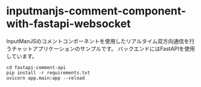 # inputmanjs-comment-component-with-fastapi-websocket
InputManJSのコメントコンポーネントを使用したリアルタイム双方向通信を行うチャットアプリケーションのサンプルです。
バックエンドにはFastAPIを使用しています。

```
cd fastapi-comment-api
pip install -r requirements.txt
uvicorn app.main:app --reload
```
